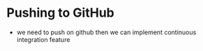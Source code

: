 # Pushing to GitHub

- we need to push on github then we can implement continuous integration feature
